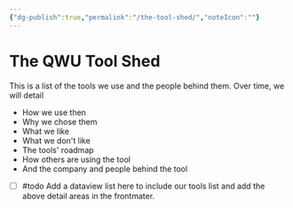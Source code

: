 ```yaml
---
{"dg-publish":true,"permalink":"/the-tool-shed/","noteIcon":""}
---
```


# The QWU Tool Shed
This is a list of the tools we use and the people behind them. Over time, we will detail 
- How we use then
- Why we chose them
- What we like 
- What we don't like
- The tools' roadmap
- How others are using the tool
- And the company and people behind the tool

- [ ] #todo Add a dataview list here to include our tools list and add the above detail areas in the frontmater.